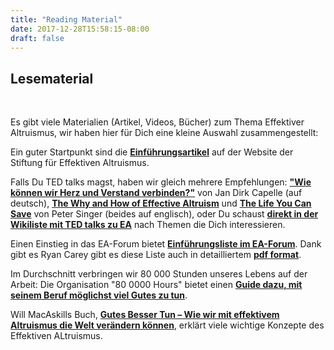 ```yaml
---
title: "Reading Material"
date: 2017-12-28T15:58:15-08:00
draft: false
---
```


## Lesematerial
<br>

Es gibt viele Materialien (Artikel, Videos, Bücher) zum Thema Effektiver Altruismus, wir haben hier für Dich eine kleine Auswahl zusammengestellt: 

Ein guter Startpunkt sind die **[Einführungsartikel](https://effektiveraltruismus.de/lesetipps-videos/#Deutsche_Einfuehrungsartikel)** auf der Website der Stiftung für Effektiven Altruismus.

Falls Du TED talks magst, haben wir gleich mehrere Empfehlungen: **["Wie können wir Herz und Verstand verbinden?"](https://youtu.be/di3nHTAS7JY)** von Jan Dirk Capelle (auf deutsch), **[The Why and How of Effective Altruism](https://www.youtube.com/watch?v=Diuv3XZQXyc)** und **[The Life You Can Save](https://www.youtube.com/watch?v=onsIdBanynY)** von Peter Singer (beides auf englisch), oder Du schaust **[direkt in der Wikiliste mit TED talks zu EA](http://effective-altruism.wikia.com/wiki/List_of_EA_Presentations)** nach Themen die Dich interessieren. 

Einen Einstieg in das EA-Forum bietet **[Einführungsliste im EA-Forum](http://www.effective-altruism.com/ea/6x/introduction_to_effective_altruism/)**. Dank gibt es Ryan Carey gibt es diese Liste auch in detailliertem **[pdf format](http://www.careyryan.com/files/EA_Handbook.pdf)**.

Im Durchschnitt verbringen wir 80 000 Stunden unseres Lebens auf der Arbeit: Die Organisation "80 0000 Hours" bietet einen **[Guide dazu, mit seinem Beruf möglichst viel Gutes zu tun](https://80000hours.org/career-guide/)**.

Will MacAskills Buch, **[Gutes Besser Tun – Wie wir mit effektivem Altruismus die Welt verändern können](https://www.amazon.de/Gutes-besser-tun-effektivem-Altruismus/dp/3550081405/?pldnSite=1)**, erklärt viele wichtige Konzepte des Effektiven ALtruismus.
